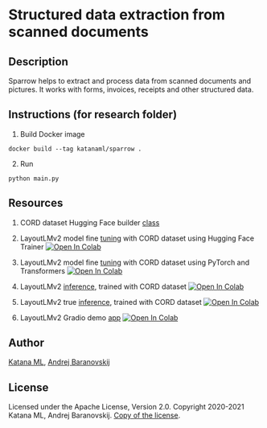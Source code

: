 # Structured data extraction from scanned documents

## Description

Sparrow helps to extract and process data from scanned documents and pictures. It works with forms, invoices, receipts and other structured data.

## Instructions (for research folder)

1. Build Docker image

```
docker build --tag katanaml/sparrow .
```

2. Run

```
python main.py
```

## Resources

1. CORD dataset Hugging Face builder [class](https://github.com/katanaml/sparrow/blob/main/research/app/cord/cord.py)

2. LayoutLMv2 model fine [tuning](https://github.com/katanaml/sparrow/blob/main/app/Fine_tuning_LayoutLMv2ForTokenClassification_on_CORD_using_HuggingFace_Trainer_ipynb.ipynb) with CORD dataset using Hugging Face Trainer [![Open In Colab](https://colab.research.google.com/assets/colab-badge.svg)](https://colab.research.google.com/drive/1AtbMQFw_ahESLYVsHdoYg-NZrL9i2evB?usp=sharing)

3. LayoutLMv2 model fine [tuning](https://github.com/katanaml/sparrow/blob/main/app/Fine_tuning_LayoutLMv2ForTokenClassification_on_CORD.ipynb) with CORD dataset using PyTorch and Transformers [![Open In Colab](https://colab.research.google.com/assets/colab-badge.svg)](https://colab.research.google.com/drive/1DvN9rJPpTC5-9V76DGVRmb3cYu3lvaHO?usp=sharing)

4. LayoutLMv2 [inference](https://github.com/katanaml/sparrow/blob/main/app/Inference_with_LayoutLMv2ForTokenClassification_CORD.ipynb), trained with CORD dataset [![Open In Colab](https://colab.research.google.com/assets/colab-badge.svg)](https://colab.research.google.com/drive/1zx1awZB9BbBCKPddvMK7tR1i4iN_wGrO?usp=sharing)

5. LayoutLMv2 true [inference](https://github.com/katanaml/sparrow/blob/main/app/True_Inference_with_LayoutLMv2ForTokenClassification_CORD.ipynb), trained with CORD dataset [![Open In Colab](https://colab.research.google.com/assets/colab-badge.svg)](https://colab.research.google.com/drive/1g1b5gSaOr4awkILH6yOr1p1z2HrBPPNf?usp=sharing)

6. LayoutLMv2 Gradio demo [app](https://github.com/katanaml/sparrow/blob/main/app/Gradio_LayoutLMv2ForTokenClassification_CORD.ipynb) [![Open In Colab](https://colab.research.google.com/assets/colab-badge.svg)](https://colab.research.google.com/drive/1nhC3NGCQz46-SXar-N9m5Wr-iNwO7s6k?usp=sharing)

## Author

[Katana ML](https://katanaml.io), [Andrej Baranovskij](https://github.com/abaranovskis-redsamurai)

## License

Licensed under the Apache License, Version 2.0. Copyright 2020-2021 Katana ML, Andrej Baranovskij. [Copy of the license](https://github.com/katanaml/sparrow/blob/main/LICENSE).
